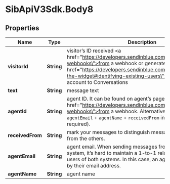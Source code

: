 # SibApiV3Sdk.Body8

## Properties
Name | Type | Description | Notes
------------ | ------------- | ------------- | -------------
**visitorId** | **String** | visitor’s ID received <a href=\"https://developers.sendinblue.com/docs/conversations-webhooks\">from a webhook</a> or generated by you to <a href=\"https://developers.sendinblue.com/docs/customize-the-widget#identifying-existing-users\">bind existing user account to Conversations</a> | 
**text** | **String** | message text | 
**agentId** | **String** | agent ID. It can be found on agent’s page or received <a href=\"https://developers.sendinblue.com/docs/conversations-webhooks\">from a webhook</a>. Alternatively, you can use `agentEmail` + `agentName` + `receivedFrom` instead (all 3 fields required). | [optional] 
**receivedFrom** | **String** | mark your messages to distinguish messages created by you from the others. | [optional] 
**agentEmail** | **String** | agent email. When sending messages from a standalone system, it’s hard to maintain a 1-to-1 relationship between the users of both systems. In this case, an agent can be specified by their email address. | [optional] 
**agentName** | **String** | agent name | [optional] 


